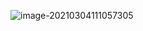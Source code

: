 ![image-20210304111057305](https://blog-pic-lib-1251602255.cos.ap-shanghai.myqcloud.com/img/image-20210304111057305.png)

